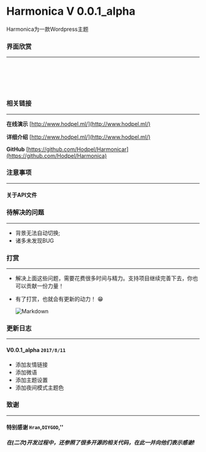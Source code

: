 Harmonica V 0.0.1_alpha
========
Harmonica为一款Wordpress主题

### 界面欣赏
-----
![]()

![]()

![]()

![]()

![]()

![]()

### 相关链接
-----
**在线演示** [http://www.hodpel.ml/](http://www.hodpel.ml/)

**详细介绍** [http://www.hodpel.ml/](http://www.hodpel.ml/)

**GitHub** [https://github.com/Hodpel/Harmonicar](https://github.com/Hodpel/Harmonica)

### 注意事项
-----
#### 关于API文件


### 待解决的问题
-----
- 背景无法自动切换;
- 诸多未发现BUG

### 打赏
-----
- 解决上面这些问题，需要花费很多时间与精力。支持项目继续完善下去，你也可以贡献一份力量！
- 有了打赏，也就会有更新的动力！ :grin:

   ![Markdown](http://i1.bvimg.com/516706/bf5f125c69653c16.png)

### 更新日志
-----

#### V0.0.1_alpha `2017/8/11`
- 添加友情链接
- 添加微语
- 添加主题设置
- 添加夜间模式主题色

### 致谢
-----
#### 特别感谢 `Hran`,`DIYGOD`,''

##### 在(二次)开发过程中，还参照了很多开源的相关代码，在此一并向他们表示感谢!
